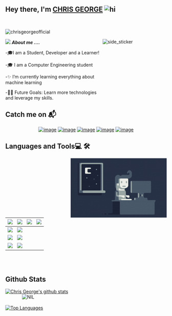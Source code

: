 ## Hey there, I'm [CHRIS GEORGE](https://github.com/chrisgeorgeofficial) <img src="https://user-images.githubusercontent.com/1303154/88677602-1635ba80-d120-11ea-84d8-d263ba5fc3c0.gif" width="28px" alt="hi">

<br>

<p align="left"> <img src="https://komarev.com/ghpvc/?username=chrisgeorgeofficial&label=Profile%20views&color=0e75b6&style=flat" alt="chrisgeorgeofficial" /> </p>

<img align="right" width=200px height=200px alt="side_sticker" src="https://media.giphy.com/media/TEnXkcsHrP4YedChhA/giphy.gif" />

<img src="https://media.giphy.com/media/iY8CRBdQXODJSCERIr/giphy.gif" width="30px">&nbsp;***About me ....***

 -🎓I am a Student, Developer and a Learner!

-🎓 I am a Computer Engineering student 

-✨  I’m currently learning everything about machine learning

-💪🏼 Future Goals: Learn more technologies and leverage my skills.


## Catch me on 📬 

<div align="center">

[![image](https://img.shields.io/badge/LinkedIn-0077B5?style=for-the-badge&logo=linkedin&logoColor=white)](https://www.linkedin.com/in/chris-george-b11486226/)
[![image](https://img.shields.io/badge/Instagram-E4405F?style=for-the-badge&logo=instagram&logoColor=white)]()
[![image](https://img.shields.io/badge/Twitter-1DA1F2?style=for-the-badge&logo=twitter&logoColor=white)]()
[![image](https://img.shields.io/badge/Gmail-D14836?style=for-the-badge&logo=gmail&logoColor=white)](mailto:chrisgeorge2k20@gmail.com)
[![image](https://img.shields.io/badge/Facebook-1877F2?style=for-the-badge&logo=facebook&logoColor=white)]()

</div>


## Languages and Tools💻 🛠 

<img alt="Night Coding" src="https://raw.githubusercontent.com/AVS1508/AVS1508/master/assets/Night-Coding.gif" align="right"/>

|![](https://img.shields.io/badge/python-3670A0?style=for-the-badge&logo=python&logoColor=ffdd54)|![](https://img.shields.io/badge/JavaScript-F7DF1E?style=for-the-badge&logo=javascript&logoColor=black)|![](https://img.shields.io/badge/Java-ED8B00?style=for-the-badge&logo=java&logoColor=white)|![](https://img.shields.io/badge/C-00599C?style=for-the-badge&logo=c&logoColor=white)|
|---|---|---|---|
|![](https://img.shields.io/badge/React-20232A?style=for-the-badge&logo=react&logoColor=61DAFB)|![](https://img.shields.io/badge/MySQL-00000F?style=for-the-badge&logo=mysql&logoColor=white)
|![](https://img.shields.io/badge/-HTML-05122A?style=flat&logo=HTML5)|![](https://img.shields.io/badge/CSS3-1572B6?style=for-the-badge&logo=css3&logoColor=white)|
![](https://img.shields.io/badge/Visual_Studio-5C2D91?style=for-the-badge&logo=visual%20studio&logoColor=white)|![](https://img.shields.io/badge/Bootstrap-563D7C?style=for-the-badge&logo=bootstrap&logoColor=white)|
<br>
<br>

## Github Stats

[![Chris George's github stats](https://github-readme-stats.vercel.app/api?username=chrisgeorgeofficial&show_icons=true&theme=midnight-purple)](https://github.com/chrisgeorgeofficial/github-readme-stats) 
<img src="https://github-readme-streak-stats.herokuapp.com/?user=chrisgeorgeofficial&theme=tokyonight" alt="NIL" align="right" width="452"/>
<br><br><br>
[![Top Languages](https://github-readme-stats.vercel.app/api/top-langs/?username=chrisgeorgeofficial&layout=compact&theme=midnight-purple)](https://github.com/anuraghazra/github-readme-stats)
<br>

<!--## Coding Stats


![𝚐𝚒𝚝𝚑𝚞𝚋 𝚐𝚛𝚊𝚙𝚑](https://activity-graph.herokuapp.com/graph?username=chrisgeorgeofficial&theme=react-dark&hide_border=true&area=true)-->


<!--START_SECTION:waka-->

<!--END_SECTION:waka-->

   
</details> 
